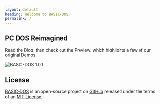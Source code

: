 ```yaml
---
layout: default
heading: Welcome to BASIC-DOS
permalink: /
---
```


## PC DOS Reimagined

Read the [Blog](blog/), then check out the [Preview](preview/), which
highlights a few of our original [Demos](demos/).

![BASIC-DOS 1.00](assets/images/BASIC-DOS-Cover.gif)

## License

[BASIC-DOS](https://github.com/jeffpar/basicdos) is an open-source project
on [GitHub](https://github.com/jeffpar) released under the terms of an
[MIT License](/LICENSE.txt).
